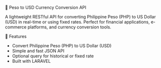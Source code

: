 💱 Peso to USD Currency Conversion API

A lightweight RESTful API for converting Philippine Peso (PHP) to US Dollar (USD) in real-time or using fixed rates. Perfect for financial applications, e-commerce platforms, and currency conversion tools.

🚀 Features

- Convert Philippine Peso (PHP) to US Dollar (USD)
- Simple and fast JSON API
- Optional query for historical or fixed rate
- Built with LARAVEL
